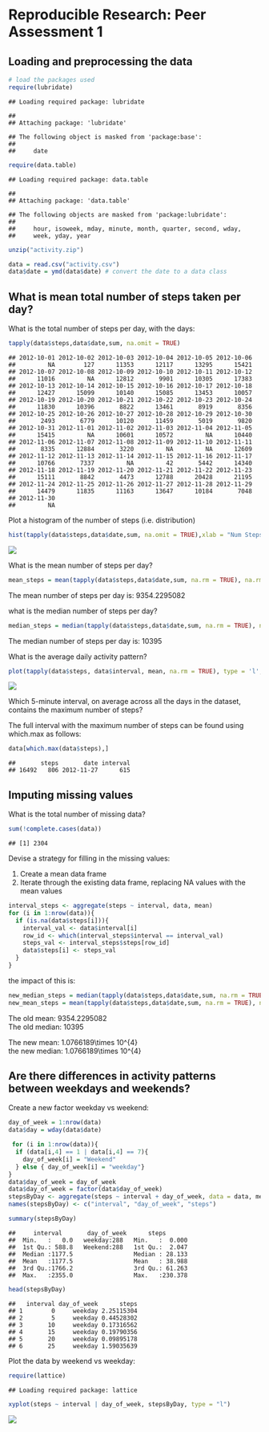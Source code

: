 # Reproducible Research: Peer Assessment 1


## Loading and preprocessing the data


```r
# load the packages used
require(lubridate)
```

```
## Loading required package: lubridate
```

```
## 
## Attaching package: 'lubridate'
```

```
## The following object is masked from 'package:base':
## 
##     date
```

```r
require(data.table)
```

```
## Loading required package: data.table
```

```
## 
## Attaching package: 'data.table'
```

```
## The following objects are masked from 'package:lubridate':
## 
##     hour, isoweek, mday, minute, month, quarter, second, wday,
##     week, yday, year
```

```r
unzip("activity.zip")

data = read.csv("activity.csv")
data$date = ymd(data$date) # convert the date to a data class
```

## What is mean total number of steps taken per day?

What is the total number of steps per day, with the days:


```r
tapply(data$steps,data$date,sum, na.omit = TRUE)
```

```
## 2012-10-01 2012-10-02 2012-10-03 2012-10-04 2012-10-05 2012-10-06 
##         NA        127      11353      12117      13295      15421 
## 2012-10-07 2012-10-08 2012-10-09 2012-10-10 2012-10-11 2012-10-12 
##      11016         NA      12812       9901      10305      17383 
## 2012-10-13 2012-10-14 2012-10-15 2012-10-16 2012-10-17 2012-10-18 
##      12427      15099      10140      15085      13453      10057 
## 2012-10-19 2012-10-20 2012-10-21 2012-10-22 2012-10-23 2012-10-24 
##      11830      10396       8822      13461       8919       8356 
## 2012-10-25 2012-10-26 2012-10-27 2012-10-28 2012-10-29 2012-10-30 
##       2493       6779      10120      11459       5019       9820 
## 2012-10-31 2012-11-01 2012-11-02 2012-11-03 2012-11-04 2012-11-05 
##      15415         NA      10601      10572         NA      10440 
## 2012-11-06 2012-11-07 2012-11-08 2012-11-09 2012-11-10 2012-11-11 
##       8335      12884       3220         NA         NA      12609 
## 2012-11-12 2012-11-13 2012-11-14 2012-11-15 2012-11-16 2012-11-17 
##      10766       7337         NA         42       5442      14340 
## 2012-11-18 2012-11-19 2012-11-20 2012-11-21 2012-11-22 2012-11-23 
##      15111       8842       4473      12788      20428      21195 
## 2012-11-24 2012-11-25 2012-11-26 2012-11-27 2012-11-28 2012-11-29 
##      14479      11835      11163      13647      10184       7048 
## 2012-11-30 
##         NA
```


Plot a histogram of the number of steps (i.e. distribution)

```r
hist(tapply(data$steps,data$date,sum, na.omit = TRUE),xlab = "Num Steps", main = "Histogram of total number of steps per day")
```

![](PA1_template_files/figure-html/unnamed-chunk-3-1.png)<!-- -->

What is the mean number of steps per day?

```r
mean_steps = mean(tapply(data$steps,data$date,sum, na.rm = TRUE), na.rm = TRUE)
```

The mean number of steps per day is: 9354.2295082

what is the median number of steps per day?

```r
median_steps = median(tapply(data$steps,data$date,sum, na.rm = TRUE), na.rm = TRUE)
```

The median number of steps per day is: 10395

What is the average daily activity pattern?

```r
plot(tapply(data$steps, data$interval, mean, na.rm = TRUE), type = 'l', ylab = "Number of Steps", xlab = "Interval")
```

![](PA1_template_files/figure-html/unnamed-chunk-6-1.png)<!-- -->

Which 5-minute interval, on average across all the days in the dataset, contains the maximum number of steps?

The full interval with the maximum number of steps can be found using which.max as follows:

```r
data[which.max(data$steps),]
```

```
##       steps       date interval
## 16492   806 2012-11-27      615
```


## Imputing missing values

What is the total number of missing data?

```r
sum(!complete.cases(data))
```

```
## [1] 2304
```


Devise a strategy for filling in the missing values:
1. Create a mean data frame
2. Iterate through the existing data frame, replacing NA values with the mean values


```r
interval_steps <- aggregate(steps ~ interval, data, mean)
for (i in 1:nrow(data)){
  if (is.na(data$steps[i])){
    interval_val <- data$interval[i]
    row_id <- which(interval_steps$interval == interval_val)
    steps_val <- interval_steps$steps[row_id]
    data$steps[i] <- steps_val
  }
}
```

the impact of this is:

```r
new_median_steps = median(tapply(data$steps,data$date,sum, na.rm = TRUE), na.rm = TRUE)
new_mean_steps = mean(tapply(data$steps,data$date,sum, na.rm = TRUE), na.rm = TRUE)
```

The old mean: 9354.2295082  
The old median: 10395  

The new mean: 1.0766189\times 10^{4}  
the new median: 1.0766189\times 10^{4}  

## Are there differences in activity patterns between weekdays and weekends?

Create a new factor weekday vs weekend:


```r
day_of_week = 1:nrow(data)
data$day = wday(data$date)

 for (i in 1:nrow(data)){
  if (data[i,4] == 1 | data[i,4] == 7){
    day_of_week[i] = "Weekend"
  } else { day_of_week[i] = "weekday"}
}
data$day_of_week = day_of_week
data$day_of_week = factor(data$day_of_week)
stepsByDay <- aggregate(steps ~ interval + day_of_week, data = data, mean)
names(stepsByDay) <- c("interval", "day_of_week", "steps")

summary(stepsByDay)
```

```
##     interval       day_of_week      steps        
##  Min.   :   0.0   weekday:288   Min.   :  0.000  
##  1st Qu.: 588.8   Weekend:288   1st Qu.:  2.047  
##  Median :1177.5                 Median : 28.133  
##  Mean   :1177.5                 Mean   : 38.988  
##  3rd Qu.:1766.2                 3rd Qu.: 61.263  
##  Max.   :2355.0                 Max.   :230.378
```

```r
head(stepsByDay)
```

```
##   interval day_of_week      steps
## 1        0     weekday 2.25115304
## 2        5     weekday 0.44528302
## 3       10     weekday 0.17316562
## 4       15     weekday 0.19790356
## 5       20     weekday 0.09895178
## 6       25     weekday 1.59035639
```


Plot the data by weekend vs weekday:


```r
require(lattice)
```

```
## Loading required package: lattice
```

```r
xyplot(steps ~ interval | day_of_week, stepsByDay, type = "l")
```

![](PA1_template_files/figure-html/unnamed-chunk-12-1.png)<!-- -->
